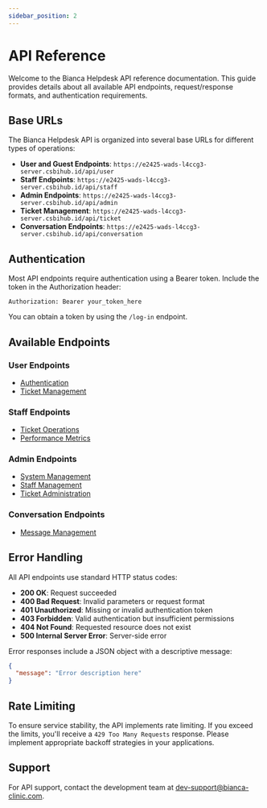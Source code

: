 ```yaml
---
sidebar_position: 2
---
```


# API Reference

Welcome to the Bianca Helpdesk API reference documentation. This guide provides details about all available API endpoints, request/response formats, and authentication requirements.

## Base URLs

The Bianca Helpdesk API is organized into several base URLs for different types of operations:

- **User and Guest Endpoints**: `https://e2425-wads-l4ccg3-server.csbihub.id/api/user`
- **Staff Endpoints**: `https://e2425-wads-l4ccg3-server.csbihub.id/api/staff`
- **Admin Endpoints**: `https://e2425-wads-l4ccg3-server.csbihub.id/api/admin`
- **Ticket Management**: `https://e2425-wads-l4ccg3-server.csbihub.id/api/ticket`
- **Conversation Endpoints**: `https://e2425-wads-l4ccg3-server.csbihub.id/api/conversation`

## Authentication

Most API endpoints require authentication using a Bearer token. Include the token in the Authorization header:

```
Authorization: Bearer your_token_here
```

You can obtain a token by using the `/log-in` endpoint.

## Available Endpoints

### User Endpoints

- [Authentication](api/authentication.md)
- [Ticket Management](api/user-tickets.md)

### Staff Endpoints

- [Ticket Operations](api/staff-tickets.md)
- [Performance Metrics](api/staff-metrics.md)

### Admin Endpoints

- [System Management](api/admin-system.md)
- [Staff Management](api/admin-staff.md)
- [Ticket Administration](api/admin-tickets.md)

### Conversation Endpoints

- [Message Management](api/conversations.md)

## Error Handling

All API endpoints use standard HTTP status codes:

- **200 OK**: Request succeeded
- **400 Bad Request**: Invalid parameters or request format
- **401 Unauthorized**: Missing or invalid authentication token
- **403 Forbidden**: Valid authentication but insufficient permissions
- **404 Not Found**: Requested resource does not exist
- **500 Internal Server Error**: Server-side error

Error responses include a JSON object with a descriptive message:

```json
{
  "message": "Error description here"
}
```

## Rate Limiting

To ensure service stability, the API implements rate limiting. If you exceed the limits, you'll receive a `429 Too Many Requests` response. Please implement appropriate backoff strategies in your applications.

## Support

For API support, contact the development team at [dev-support@bianca-clinic.com](mailto:dev-support@bianca-clinic.com).

